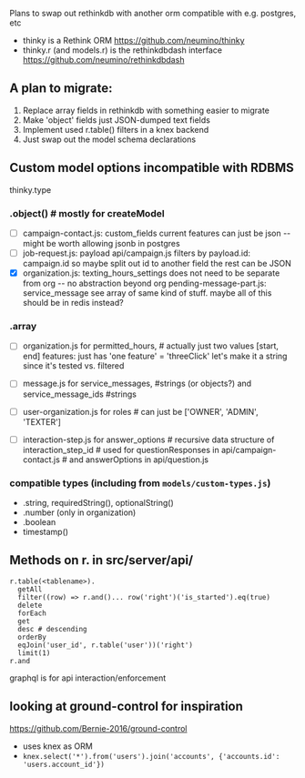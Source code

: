 Plans to swap out rethinkdb with another orm compatible
 with e.g. postgres, etc

* thinky is a Rethink ORM https://github.com/neumino/thinky
* thinky.r (and models.r) is the rethinkdbdash interface
    https://github.com/neumino/rethinkdbdash

## A plan to migrate:

 1. Replace array fields in rethinkdb with something easier to migrate
 2. Make 'object' fields just JSON-dumped text fields
 2. Implement used r.table() filters in a knex backend
 3. Just swap out the model schema declarations

## Custom model options incompatible with RDBMS

thinky.type

###  .object() # mostly for createModel

 - [ ] campaign-contact.js: custom_fields
          current features can just be json -- might be worth allowing jsonb in postgres
 - [ ] job-request.js: payload
          api/campaign.js filters by payload.id: campaign.id
          so maybe split out id to another field
          the rest can be JSON
 - [X] organization.js: texting_hours_settings
          does not need to be separate from org -- no abstraction beyond org
          pending-message-part.js: service_message
          see array of same kind of stuff.
          maybe all of this should be in redis instead?

### .array 

 - [ ] organization.js
          for permitted_hours, # actually just two values [start, end]
          features: just has 'one feature' = 'threeClick'
             let's make it a string since it's tested vs. filtered
 - [ ] message.js for service_messages,
                     #strings (or objects?)
                  and service_message_ids
                     #strings

 - [ ] user-organization.js for roles
         # can just be  ['OWNER', 'ADMIN', 'TEXTER']
 - [ ] interaction-step.js for answer_options
         # recursive data structure of interaction_step_id
         # used for questionResponses in api/campaign-contact.js
         #      and answerOptions in api/question.js

### compatible types (including from `models/custom-types.js`)
 *  .string, requiredString(), optionalString()
 *  .number (only in organization)
 *  .boolean
 *  timestamp()


## Methods on r. in src/server/api/

```
r.table(<tablename>).
  getAll
  filter((row) => r.and()... row('right')('is_started').eq(true)
  delete
  forEach
  get
  desc # descending
  orderBy
  eqJoin('user_id', r.table('user'))('right')
  limit(1)
r.and
```

graphql is for api interaction/enforcement

## looking at ground-control for inspiration

https://github.com/Bernie-2016/ground-control

* uses knex as ORM
* `knex.select('*').from('users').join('accounts', {'accounts.id': 'users.account_id'})`